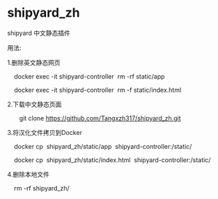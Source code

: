 # shipyard_zh
shipyard 中文静态插件
    
用法:

1.删除英文静态网页

        docker exec -it shipyard-controller  rm -rf static/app
    
        docker exec -it shipyard-controller  rm -f static/index.html
        
2.下载中文静态页面

        git clone https://github.com/Tangxzh317/shipyard_zh.git

3.将汉化文件拷贝到Docker 

        docker cp  shipyard_zh/static/app  shipyard-controller:/static/
    
        docker cp  shipyard_zh/static/index.html  shipyard-controller:/static/
    
4.删除本地文件

        rm -rf shipyard_zh/
